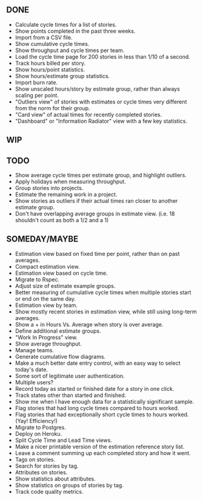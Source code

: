 DONE
----
* Calculate cycle times for a list of stories.
* Show points completed in the past three weeks.
* Import from a CSV file.
* Show cumulative cycle times.
* Show throughput and cycle times per team.
* Load the cycle time page for 200 stories in less than 1/10 of a second.
* Track hours billed per story.
* Show hours/point statistics.
* Show hours/estimate group statistics.
* Import burn rate.
* Show unscaled hours/story by estimate group, rather than always scaling per point.
* "Outliers view" of stories with estimates or cycle times very different from the norm for their group.
* "Card view" of actual times for recently completed stories.
* "Dashboard" or "Information Radiator" view with a few key statistics.

WIP
---

TODO
----
* Show average cycle times per estimate group, and highlight outliers.
* Apply holidays when measuring throughput.
* Group stories into projects.
* Estimate the remaining work in a project.
* Show stories as outliers if their actual times ran closer to another estimate group.
* Don't have overlapping average groups in estimate view. (i.e. 18 shouldn't count as both a 1/2 and a 1)

SOMEDAY/MAYBE
-------------
* Estimation view based on fixed time per point, rather than on past averages.
* Compact estimation view.
* Estimation view based on cycle time.
* Migrate to Rspec.
* Adjust size of estimate example groups.
* Better measuring of cumulative cycle times when multiple stories start or end on the same day.
* Estimation view by team.
* Show mostly recent stories in estimation view, while still using long-term averages.
* Show a + in Hours Vs. Average when story is over average.
* Define additional estimate groups.
* "Work In Progress" view.
* Show average throughput.
* Manage teams.
* Generate cumulative flow diagrams.
* Make a much better date entry control, with an easy way to select today's date.
* Some sort of legitimate user authentication.
* Multiple users?
* Record today as started or finished date for a story in one click.
* Track states other than started and finished.
* Show me when I have enough data for a statistically significant sample.
* Flag stories that had long cycle times compared to hours worked.
* Flag stories that had exceptionally short cycle times to hours worked. (Yay! Efficiency!)
* Migrate to Postgres.
* Deploy on Heroku.
* Split Cycle Time and Lead Time views.
* Make a nicer printable version of the estimation reference story list.
* Leave a comment summing up each completed story and how it went.
* Tags on stories.
* Search for stories by tag.
* Attributes on stories.
* Show statistics about attributes.
* Show statistics on groups of stories by tag.
* Track code quality metrics.